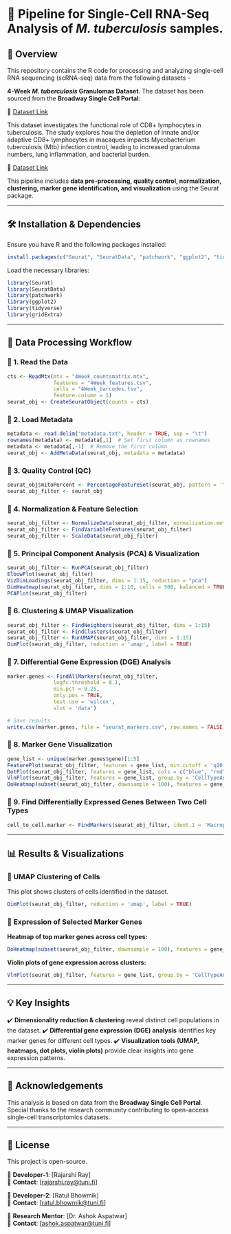 ﻿# 📌 Pipeline for Single-Cell RNA-Seq Analysis of *M. tuberculosis* samples.

## 🔬 Overview

This repository contains the R code for processing and analyzing single-cell RNA sequencing (scRNA-seq) data from the following datasets - 

**4-Week *****M. tuberculosis***** Granulomas Dataset**. The dataset has been sourced from the **Broadway Single Cell Portal**:

🔗 [Dataset Link](https://singlecell.broadinstitute.org/single_cell/study/SCP1749/cellular-ecology-of-m-tuberculosis-granulomas-4-week-dataset?cluster=4Week_ClusteringDF.csv\&spatialGroups=--\&annotation=donor_id--group--study\&subsample=all#study-visualize)

This dataset investigates the functional role of CD8+ lymphocytes in tuberculosis. The study explores how the depletion of innate and/or adaptive CD8+ lymphocytes in macaques impacts Mycobacterium tuberculosis (Mtb) infection control, leading to increased granuloma numbers, lung inflammation, and bacterial burden.

🔗 [Dataset Link](https://singlecell.broadinstitute.org/single_cell/study/SCP642/cd8-lymphocytes-are-critical-for-early-control-of-tuberculosis-in-macaques#study-visualize)

This pipeline includes **data pre-processing, quality control, normalization, clustering, marker gene identification, and visualization** using the Seurat package.

---

## 🛠️ Installation & Dependencies

Ensure you have R and the following packages installed:

```r
install.packages(c("Seurat", "SeuratData", "patchwork", "ggplot2", "tidyverse", "gridExtra"))
```

Load the necessary libraries:

```r
library(Seurat)
library(SeuratData)
library(patchwork)
library(ggplot2)
library(tidyverse)
library(gridExtra)
```

---

## 📂 Data Processing Workflow

### 🔹 1. Read the Data

```r
cts <- ReadMtx(mtx = "4Week_countsmatrix.mtx",
               features = "4Week_features.tsv",
               cells = "4Week_barcodes.tsv",
               feature.column = 1)
seurat_obj <- CreateSeuratObject(counts = cts)
```

### 🔹 2. Load Metadata

```r
metadata <- read.delim("metadata.txt", header = TRUE, sep = "\t")
rownames(metadata) <- metadata[,1]  # Set first column as rownames
metadata <- metadata[,-1]  # Remove the first column
seurat_obj <- AddMetaData(seurat_obj, metadata = metadata)
```

### 🔹 3. Quality Control (QC)

```r
seurat_obj$mitoPercent <- PercentageFeatureSet(seurat_obj, pattern = '^MT-')
seurat_obj_filter <- seurat_obj
```

### 🔹 4. Normalization & Feature Selection

```r
seurat_obj_filter <- NormalizeData(seurat_obj_filter, normalization.method = "LogNormalize", scale.factor = 10000)
seurat_obj_filter <- FindVariableFeatures(seurat_obj_filter)
seurat_obj_filter <- ScaleData(seurat_obj_filter)
```

### 🔹 5. Principal Component Analysis (PCA) & Visualization

```r
seurat_obj_filter <- RunPCA(seurat_obj_filter)
ElbowPlot(seurat_obj_filter)
VizDimLoadings(seurat_obj_filter, dims = 1:15, reduction = "pca")
DimHeatmap(seurat_obj_filter, dims = 1:10, cells = 500, balanced = TRUE)
PCAPlot(seurat_obj_filter)
```

### 🔹 6. Clustering & UMAP Visualization

```r
seurat_obj_filter <- FindNeighbors(seurat_obj_filter, dims = 1:15)
seurat_obj_filter <- FindClusters(seurat_obj_filter)
seurat_obj_filter <- RunUMAP(seurat_obj_filter, dims = 1:15)
DimPlot(seurat_obj_filter, reduction = 'umap', label = TRUE)
```

### 🔹 7. Differential Gene Expression (DGE) Analysis

```r
marker.genes <- FindAllMarkers(seurat_obj_filter,
               logfc.threshold = 0.1,
               min.pct = 0.25,
               only.pos = TRUE,
               test.use = 'wilcox',
               slot = 'data')

# Save results
write.csv(marker.genes, file = "seurat_markers.csv", row.names = FALSE)
```

### 🔹 8. Marker Gene Visualization

```r
gene_list <- unique(marker.genes$gene)[1:5]
FeaturePlot(seurat_obj_filter, features = gene_list, min.cutoff = 'q10', label = TRUE)
DotPlot(seurat_obj_filter, features = gene_list, cols = c("blue", "red"), dot.scale = 8)
VlnPlot(seurat_obj_filter, features = gene_list, group.by = 'CellTypeAnnotations', ncol = 3)
DoHeatmap(subset(seurat_obj_filter, downsample = 100), features = gene_list, size = 3)
```

### 🔹 9. Find Differentially Expressed Genes Between Two Cell Types

```r
cell_to_cell.marker <- FindMarkers(seurat_obj_filter, ident.1 = 'Macrophage', ident.2 = 'Neutrophil')
```

---

## 📊 Results & Visualizations

### **🔸 UMAP Clustering of Cells**

This plot shows clusters of cells identified in the dataset.

```r
DimPlot(seurat_obj_filter, reduction = 'umap', label = TRUE)
```

### **🔸 Expression of Selected Marker Genes**

**Heatmap of top marker genes across cell types:**

```r
DoHeatmap(subset(seurat_obj_filter, downsample = 100), features = gene_list, size = 3)
```

**Violin plots of gene expression across clusters:**

```r
VlnPlot(seurat_obj_filter, features = gene_list, group.by = 'CellTypeAnnotations', ncol = 3)
```

---

## 💡 Key Insights

✔️ **Dimensionality reduction & clustering** reveal distinct cell populations in the dataset. ✔️ **Differential gene expression (DGE) analysis** identifies key marker genes for different cell types. ✔️ **Visualization tools (UMAP, heatmaps, dot plots, violin plots)** provide clear insights into gene expression patterns.

---

## 🤝 Acknowledgements

This analysis is based on data from the **Broadway Single Cell Portal**. Special thanks to the research community contributing to open-access single-cell transcriptomics datasets.

---

## 📝 License

This project is open-source.

📌 **Developer-1**: [Rajarshi Ray]\
📧 **Contact**: [rajarshi.ray@tuni.fi]

📌 **Developer-2**: [Ratul Bhowmik]\
📧 **Contact**: [ratul.bhowmik@tuni.fi]

📌 **Research Mentor**: [Dr. Ashok Aspatwar]\
📧 **Contact**: [ashok.aspatwar@tuni.fi]

